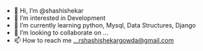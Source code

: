 - 👋 Hi, I’m @shashishekar
- 👀 I’m interested in Development
- 🌱 I’m currently learning python, Mysql, Data Structures, Django
- 💞️ I’m looking to collaborate on ...
- 📫 How to reach me ...rshashishekargowda@gmail.com

<!---
shashi-gowda/shashi-gowda is a ✨ special ✨ repository because its `README.md` (this file) appears on your GitHub profile.
You can click the Preview link to take a look at your changes.
--->
